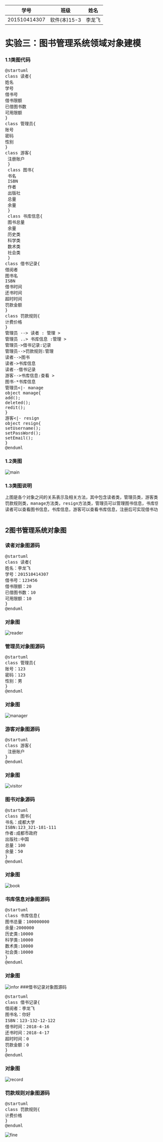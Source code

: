|学号|班级|姓名|
|:-------:|:-------------: | :----------:|
|201510414307|软件(本)15-3|李龙飞|


# 实验三：图书管理系统领域对象建模

### 1.1类图代码
<pre>
@startuml
class 读者{
姓名
学号
借书号
借书限额
已借图书数
可用限额
}
class 管理员{
账号
密码
性别
}
class 游客{
 注册账户
 }
 class 图书{
 书名
 ISBN
 作者
 出版社
 总量
 余量
 }
 class 书库信息{
 图书总量
 余量
 历史类
 科学类
 数术类
 社会类
 }
class 借书记录{
借阅者
图书名
ISBN
借书时间
还书时间
超时时间
罚款金额
}
class 罚款规则{
计费价格
}
管理员 --> 读者 : 管理 >
管理员 ..> 书库信息 :管理 >
管理员->借书记录:记录
管理员-->罚款规则:管理
读者-->图书
读者->书库信息
读者--借书记录
游客-->书库信息:查看 >
图书-*书库信息
管理员<|- manage
object manage{
add();
deleted();
redit();
}
游客<|- resign
object resign{
setUsername();
setPassWord();
setEmail();
}
@enduml
</pre>
### 1.2类图
![main](main.png)
### 1.3类图说明
<pre>
上图是各个对象之间的关系表示及相关方法，其中包含读者类，管理员类，游客类，图书类，书库信息类，借书记录类
罚款规则类，manage方法类，resign方法类，管理员可以管理图书信息，书库信息，罚款规则，可以查看和保存借书记录，
读者可以查看图书信息，书库信息，游客可以查看书库信息，注册后可实现借书功能。
</pre>
<pre>
</pre>

## 2图书管理系统对象图

### 读者对象图源码
<pre>
@startuml
class 读者{
姓名：李龙飞
学号：201510414307
借书号：123456
借书限额：20
已借图书数：10
可用限额：10
}
@enduml
</pre>
### 对象图
![reader](reader.png)
### 管理员对象图源码
<pre>
@startuml
class 管理员{
账号：123
密码：123
性别：男
}
@enduml
</pre>
### 对象图
![manager](manager.png)
### 游客对象图源码
<pre>
@startuml
class 游客{
 注册账户
}
@enduml
</pre>
### 对象图
![visitor](visitor.png)
### 图书对象源码
<pre>
@startuml
class 图书{
书名：成都大学
ISBN:123_321-181-111
作者:成都市政府
出版社:中国
总量：100
余量：50
}
@enduml
</pre>
### 对象图
![book](book.png)
### 书库信息对象图源码
<pre>
@startuml
class 书库信息{
图书总量：100000000
余量:2000000
历史类:10000
科学类:10000
数术类:10000
社会类:10000
}
@enduml
</pre>
### 对象图
![infor](infor.png)
###借书记录对象图源码
<pre>
@startuml
class 借书记录{
借阅者：李龙飞
图书名：你好
ISBN：123-132-12-122
借书时间：2018-4-16
还书时间：2018-4-17
超时时间：0
罚款金额：0
}
@enduml
</pre>
### 对象图
![record](record.png)
### 罚款规则对象图源码
<pre>
@startuml
class 罚款规则{
计费价格
}
@enduml
</pre>
![fine](fine.png)
